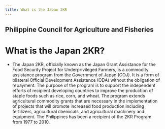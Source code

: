 ```yaml
---
title: What is the Japan 2KR
---
```


## Philippine Council for Agriculture and Fisheries

# What is the Japan 2KR?


 - The Japan 2KR, officially known as the Japan Grant Assistance for the Food Security Project for Underprivileged Farmers, is a commodity assistance program from the Government of Japan (GOJ).  It is a form of bilateral Official Development Assistance (ODA) without the obligation of repayment.  The purpose of the program is to support the independent efforts of recipient developing countries to improve the production of staple foods such as rice, corn, and wheat.  The program extends agricultural commodity grants that are necessary in the implementation of projects that will promote increased food production including fertilizers, agricultural chemicals, and agricultural machinery and equipment.  The Philippines has been a recipient of the 2KR Program from 1977 to 2010.
